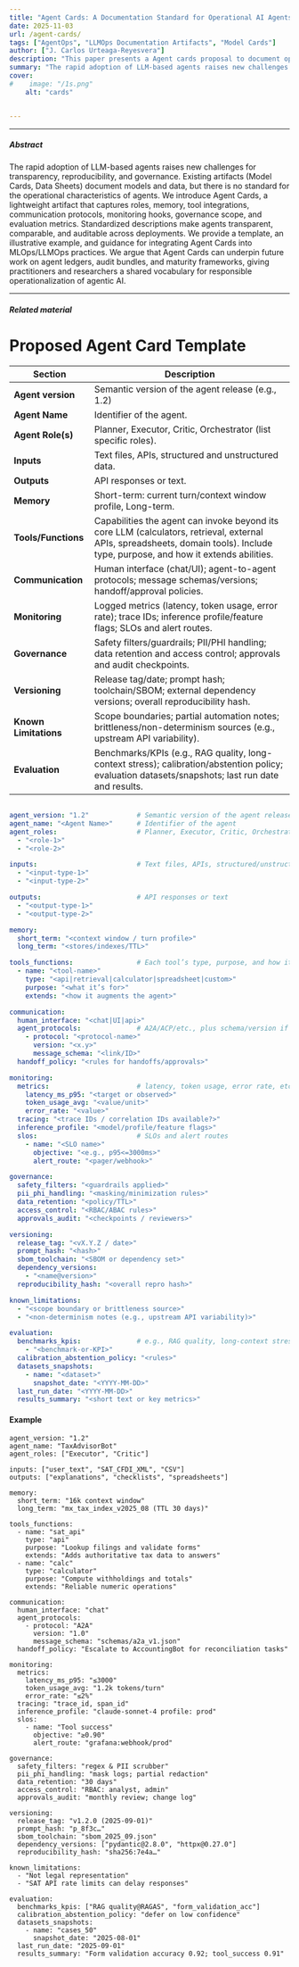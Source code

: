 ```yaml
---
title: "Agent Cards: A Documentation Standard for Operational AI Agents"
date: 2025-11-03
url: /agent-cards/
tags: ["AgentOps", "LLMOps Documentation Artifacts", "Model Cards"]
author: ["J. Carlos Urteaga-Reyesvera"]
description: "This paper presents a Agent cards proposal to document operational AI Agents." 
summary: "The rapid adoption of LLM-based agents raises new challenges for transparency, reproducibility, and governance. Existing artifacts (Model Cards, Data Sheets) document models and data, but there is no standard for the operational characteristics of agents. We introduce Agent Cards, a lightweight artifact that captures roles, memory, tool inte grations." 
cover:
#    image: "/1s.png"
    alt: "cards"


---
```


<!-- + [Paper](/static/conielecomp2016_paper_44.pdf)
+ [Online appendix](/static/conielecomp2016_paper_44.pdf) -->

---

##### Abstract

The rapid adoption of LLM-based agents raises new challenges for transparency, reproducibility, and governance. Existing artifacts (Model Cards, Data Sheets) document models and data, but there is no standard for the operational characteristics of agents. We introduce Agent Cards, a lightweight artifact that captures roles, memory, tool integrations, communication protocols, monitoring hooks, governance scope, and evaluation metrics. Standardized descriptions make agents transparent, comparable, and auditable across deployments. We provide a template, an illustrative example, and guidance for integrating Agent Cards into MLOps/LLMOps practices. We argue that Agent Cards can underpin future work on agent ledgers, audit bundles, and maturity frameworks, giving practitioners and researchers a shared vocabulary for responsible operationalization of agentic AI.

---

<!-- ##### Citation

TExt


```latex
@inproceedings{urteaga2025socratic,
}
```
 -->

##### Related material

# Proposed Agent Card Template

| **Section**        | **Description** |
|---|---|
| **Agent version**  | Semantic version of the agent release (e.g., 1.2) |
| **Agent Name**     | Identifier of the agent. |
| **Agent Role(s)**  | Planner, Executor, Critic, Orchestrator (list specific roles). |
| **Inputs**         | Text files, APIs, structured and unstructured data. |
| **Outputs**        | API responses or text. |
| **Memory**         | Short-term: current turn/context window profile, Long-term. |
| **Tools/Functions**| Capabilities the agent can invoke beyond its core LLM (calculators, retrieval, external APIs, spreadsheets, domain tools). Include type, purpose, and how it extends abilities. |
| **Communication**  | Human interface (chat/UI); agent-to-agent protocols; message schemas/versions; handoff/approval policies. |
| **Monitoring**     | Logged metrics (latency, token usage, error rate); trace IDs; inference profile/feature flags; SLOs and alert routes. |
| **Governance**     | Safety filters/guardrails; PII/PHI handling; data retention and access control; approvals and audit checkpoints. |
| **Versioning**     | Release tag/date; prompt hash; toolchain/SBOM; external dependency versions; overall reproducibility hash. |
| **Known Limitations** | Scope boundaries; partial automation notes; brittleness/non-determinism sources (e.g., upstream API variability). |
| **Evaluation**     | Benchmarks/KPIs (e.g., RAG quality, long-context stress); calibration/abstention policy; evaluation datasets/snapshots; last run date and results. |


```yml

agent_version: "1.2"            # Semantic version of the agent release
agent_name: "<Agent Name>"      # Identifier of the agent
agent_roles:                    # Planner, Executor, Critic, Orchestrator (list specific roles)
  - "<role-1>"
  - "<role-2>"

inputs:                         # Text files, APIs, structured/unstructured data
  - "<input-type-1>"
  - "<input-type-2>"

outputs:                        # API responses or text
  - "<output-type-1>"
  - "<output-type-2>"

memory:
  short_term: "<context window / turn profile>"
  long_term: "<stores/indexes/TTL>"

tools_functions:                # Each tool’s type, purpose, and how it extends abilities
  - name: "<tool-name>"
    type: "<api|retrieval|calculator|spreadsheet|custom>"
    purpose: "<what it’s for>"
    extends: "<how it augments the agent>"

communication:
  human_interface: "<chat|UI|api>"
  agent_protocols:              # A2A/ACP/etc., plus schema/version if relevant
    - protocol: "<protocol-name>"
      version: "<x.y>"
      message_schema: "<link/ID>"
  handoff_policy: "<rules for handoffs/approvals>"

monitoring:
  metrics:                      # latency, token usage, error rate, etc.
    latency_ms_p95: "<target or observed>"
    token_usage_avg: "<value/unit>"
    error_rate: "<value>"
  tracing: "<trace IDs / correlation IDs available?>"
  inference_profile: "<model/profile/feature flags>"
  slos:                         # SLOs and alert routes
    - name: "<SLO name>"
      objective: "<e.g., p95<=3000ms>"
      alert_route: "<pager/webhook>"

governance:
  safety_filters: "<guardrails applied>"
  pii_phi_handling: "<masking/minimization rules>"
  data_retention: "<policy/TTL>"
  access_control: "<RBAC/ABAC rules>"
  approvals_audit: "<checkpoints / reviewers>"

versioning:
  release_tag: "<vX.Y.Z / date>"
  prompt_hash: "<hash>"
  sbom_toolchain: "<SBOM or dependency set>"
  dependency_versions:
    - "<name@version>"
  reproducibility_hash: "<overall repro hash>"

known_limitations:
  - "<scope boundary or brittleness source>"
  - "<non-determinism notes (e.g., upstream API variability)>"

evaluation:
  benchmarks_kpis:              # e.g., RAG quality, long-context stress
    - "<benchmark-or-KPI>"
  calibration_abstention_policy: "<rules>"
  datasets_snapshots:
    - name: "<dataset>"
      snapshot_date: "<YYYY-MM-DD>"
  last_run_date: "<YYYY-MM-DD>"
  results_summary: "<short text or key metrics>"
```

#### Example 

```
agent_version: "1.2"
agent_name: "TaxAdvisorBot"
agent_roles: ["Executor", "Critic"]

inputs: ["user_text", "SAT_CFDI_XML", "CSV"]
outputs: ["explanations", "checklists", "spreadsheets"]

memory:
  short_term: "16k context window"
  long_term: "mx_tax_index_v2025_08 (TTL 30 days)"

tools_functions:
  - name: "sat_api"
    type: "api"
    purpose: "Lookup filings and validate forms"
    extends: "Adds authoritative tax data to answers"
  - name: "calc"
    type: "calculator"
    purpose: "Compute withholdings and totals"
    extends: "Reliable numeric operations"

communication:
  human_interface: "chat"
  agent_protocols:
    - protocol: "A2A"
      version: "1.0"
      message_schema: "schemas/a2a_v1.json"
  handoff_policy: "Escalate to AccountingBot for reconciliation tasks"

monitoring:
  metrics:
    latency_ms_p95: "≤3000"
    token_usage_avg: "1.2k tokens/turn"
    error_rate: "≤2%"
  tracing: "trace_id, span_id"
  inference_profile: "claude-sonnet-4 profile: prod"
  slos:
    - name: "Tool success"
      objective: "≥0.90"
      alert_route: "grafana:webhook/prod"

governance:
  safety_filters: "regex & PII scrubber"
  pii_phi_handling: "mask logs; partial redaction"
  data_retention: "30 days"
  access_control: "RBAC: analyst, admin"
  approvals_audit: "monthly review; change log"

versioning:
  release_tag: "v1.2.0 (2025-09-01)"
  prompt_hash: "p_8f3c…"
  sbom_toolchain: "sbom_2025_09.json"
  dependency_versions: ["pydantic@2.8.0", "httpx@0.27.0"]
  reproducibility_hash: "sha256:7e4a…"

known_limitations:
  - "Not legal representation"
  - "SAT API rate limits can delay responses"

evaluation:
  benchmarks_kpis: ["RAG quality@RAGAS", "form_validation_acc"]
  calibration_abstention_policy: "defer on low confidence"
  datasets_snapshots:
    - name: "cases_50"
      snapshot_date: "2025-08-01"
  last_run_date: "2025-09-01"
  results_summary: "Form validation accuracy 0.92; tool_success 0.91"
```